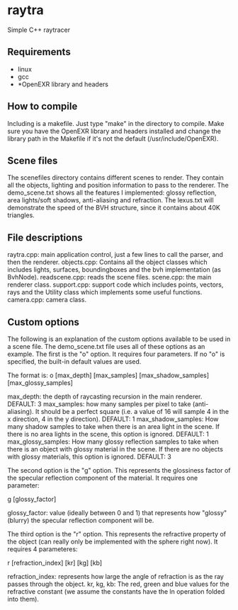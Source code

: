 raytra
======

Simple C++ raytracer


Requirements
-------------
* linux
* gcc
* *OpenEXR library and headers


How to compile
------------
Including is a makefile.  Just type "make" in the directory to compile.  Make sure you have the OpenEXR library and headers installed and change the library path in the Makefile if it's not the default (/usr/include/OpenEXR).

Scene files
------------
The scenefiles directory contains different scenes to render.  They contain all the objects, lighting and position information to pass to the renderer.  The demo_scene.txt shows all the features I implemented: glossy reflection, area lights/soft shadows, anti-aliasing and refraction.  The lexus.txt will demonstrate the speed of the BVH structure, since it contains about 40K triangles.


File descriptions
-----------------
raytra.cpp: main application control, just a few lines to call the parser, and then the renderer.
objects.cpp: Contains all the object classes which includes lights, surfaces, boundingboxes and the bvh implementation (as BvhNode).
readscene.cpp: reads the scene files.
scene.cpp: the main renderer class.
support.cpp: support code which includes points, vectors, rays and the Utility class which implements some useful functions.
camera.cpp: camera class.


Custom options
---------------------------------------
The following is an explanation of the custom options available to be used in a scene file.  The demo_scene.txt file uses all of these options as an example.
The first is the "o" option.  It requires four parameters.  If no "o" is specified, the built-in default values are used.

The format is:
o [max_depth] [max_samples] [max_shadow_samples] [max_glossy_samples]

max_depth: the depth of raycasting recursion in the main renderer.  DEFAULT: 3
max_samples: how many samples per pixel to take (anti-aliasing).  It should be a perfect square (i.e. a value of 16 will sample 4 in the x direction, 4 in the y direction). DEFAULT: 1
max_shadow_samples: How many shadow samples to take when there is an area light in the scene.  If there is no area lights in the scene, this option is ignored. DEFAULT: 1
max_glossy_samples: How many glossy reflection samples to take when there is an object with glossy material in the scene.  If there are no objects with glossy materials, this option is ignored. DEFAULT: 3


The second option is the "g" option.  This represents the glossiness factor of the specular reflection component of the material.  It requires one parameter:

g [glossy_factor]

glossy_factor: value (ideally between 0 and 1) that represents how "glossy" (blurry) the specular reflection component will be.


The third option is the "r" option.  This represents the refractive property of the object (can really only be implemented with the sphere right now).  It requires 4 parameteres:

r [refraction_index] [kr] [kg] [kb]

refraction_index: represents how large the angle of refraction is as the ray passes through the object. 
kr, kg, kb: The red, green and blue values for the refractive constant (we assume the constants have the ln operation folded into them).
 


